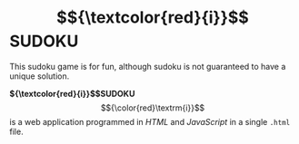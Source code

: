 # $${\textcolor{red}{i}}$$SUDOKU
This sudoku game is for fun, although sudoku is not guaranteed to have a unique solution.

**${\textcolor{red}{i}}$$SUDOKU** $${\color{red}\textrm{i}}$$ is a web application programmed in *HTML* and *JavaScript* in a single `.html` file.
